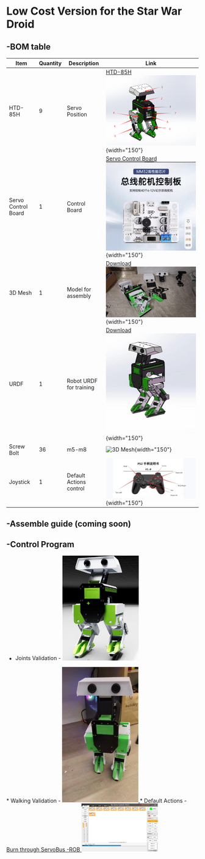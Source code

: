 # Low Cost Version for the Star War Droid
## -BOM table
| Item                  | Quantity | Description    | Link |
|-----------------------|----------|---------------|------|
| HTD-85H              | 9        | Servo Position | [HTD-85H](https://e.tb.cn/h.T8ZUWHvCrZehFoB?tk=42w4e1MO2mF) ![Servo Position](img/servo_layout.png){width="150"} |
| Servo Control Board  | 1        | Control Board  | [Servo Control Board](https://detail.tmall.com/item.htm?abbucket=13&id=598666101353) ![Control Board](img/servo_control_board.jpg){width="150"}  |
| 3D Mesh              | 1        | Model for assembly | [Download](GeDroid-UpdateV3.STEPGeDroid-UpdateV3) ![3D Mesh](img/3d_print.jfif){width="150"}  |
| URDF                 | 1        | Robot URDF for training | [Download](./GEDroid-new-URDF/) ![3D Mesh](img/3d_mesh_preview.jfif){width="150"}  |
| Screw Bolt           | 36       | m5-m8                   | ![3D Mesh](https://i.ebayimg.com/images/g/1C4AAOSwZQBm~tb1/s-l1600.webp){width="150"}  |
| Joystick             | 1        | Default Actions control | ![Joystick](img/joystick.jpg){width="150"}  |

## -Assemble guide (coming soon)



## -Control Program
* Joints Validation - <a href="img/isaacsim_testing.mp4">
    <img src="img/isaacsim_usd.jfif" width="200">
</a>
* Walking Validation - <a href="img/Walking.mp4">
    <img src="img/Walking-m2s.jpg" width="200">
</a>
* Default Actions - <a href="control/Actions/">Burn through ServoBus -ROB 
    <img src="img/BusServo.png" width="200">
</a>


